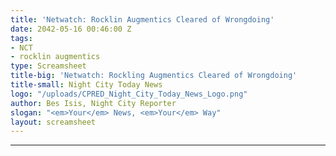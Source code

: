 ```yaml
---
title: 'Netwatch: Rocklin Augmentics Cleared of Wrongdoing'
date: 2042-05-16 00:46:00 Z
tags:
- NCT
- rocklin augmentics
type: Screamsheet
title-big: 'Netwatch: Rockling Augmentics Cleared of Wrongdoing'
title-small: Night City Today News
logo: "/uploads/CPRED_Night_City_Today_News_Logo.png"
author: Bes Isis, Night City Reporter
slogan: "<em>Your</em> News, <em>Your</em> Way"
layout: screamsheet
---
```


---
